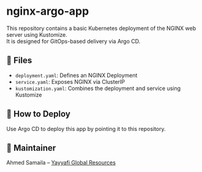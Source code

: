 # nginx-argo-app

This repository contains a basic Kubernetes deployment of the NGINX web server using Kustomize.  
It is designed for GitOps-based delivery via Argo CD.

## 📁 Files
- `deployment.yaml`: Defines an NGINX Deployment
- `service.yaml`: Exposes NGINX via ClusterIP
- `kustomization.yaml`: Combines the deployment and service using Kustomize

## 🚀 How to Deploy
Use Argo CD to deploy this app by pointing it to this repository.

## 👤 Maintainer
Ahmed Samaila – [Yayyafi Global Resources](https://www.yayyafi.com/)
